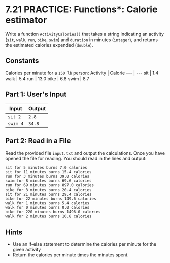 # 7.21 PRACTICE: Functions*: Calorie estimator
Write a function `ActivityCalories()` that takes a string indicating an activity
(`sit`, `walk`, `run`, `bike`, `swim`) and `duration` in minutes (`integer`),
and returns the estimated calories expended (`double`).

## Constants
Calories per minute for a `150 lb` person:
Activity | Calorie
--- | ---
sit | 1.4
walk | 5.4
run | 13.0
bike | 6.8
swim | 8.7

## Part 1: User's Input
Input | Output
--- | ---
`sit 2` | `2.8`
`swim 4` | `34.8`

## Part 2: Read in a File
Read the provided file `input.txt` and output the calculations.
Once you have opened the file for reading.
You should read in the lines and output:
```
sit for 5 minutes burns 7.0 calories
sit for 11 minutes burns 15.4 calories
run for 3 minutes burns 39.0 calories
swim for 8 minutes burns 69.6 calories
run for 69 minutes burns 897.0 calories
bike for 3 minutes burns 20.4 calories
sit for 21 minutes burns 29.4 calories
bike for 22 minutes burns 149.6 calories
walk for 1 minutes burns 5.4 calories
walk for 0 minutes burns 0.0 calories
bike for 220 minutes burns 1496.0 calories
walk for 2 minutes burns 10.8 calories
```

## Hints
* Use an if-else statement to determine the calories per minute for the given activity
* Return the calories per minute times the minutes spent.